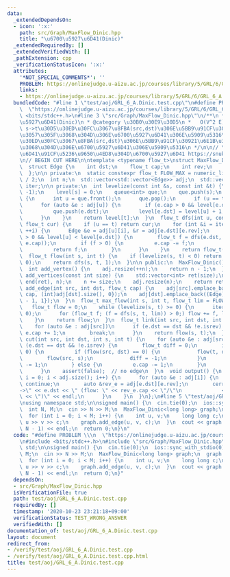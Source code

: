 ```yaml
---
data:
  _extendedDependsOn:
  - icon: ':x:'
    path: src/Graph/MaxFlow_Dinic.hpp
    title: "\u6700\u5927\u6D41(Dinic)"
  _extendedRequiredBy: []
  _extendedVerifiedWith: []
  _pathExtension: cpp
  _verificationStatusIcon: ':x:'
  attributes:
    '*NOT_SPECIAL_COMMENTS*': ''
    PROBLEM: https://onlinejudge.u-aizu.ac.jp/courses/library/5/GRL/6/GRL_6_A
    links:
    - https://onlinejudge.u-aizu.ac.jp/courses/library/5/GRL/6/GRL_6_A
  bundledCode: "#line 1 \"test/aoj/GRL_6_A.Dinic.test.cpp\"\n#define PROBLEM \\\n\
    \  \"https://onlinejudge.u-aizu.ac.jp/courses/library/5/GRL/6/GRL_6_A\"\n#include\
    \ <bits/stdc++.h>\n#line 3 \"src/Graph/MaxFlow_Dinic.hpp\"\n/**\n * @title \u6700\
    \u5927\u6D41(Dinic)\n * @category \u30B0\u30E9\u30D5\n *   O(V^2 E)\n *  link:\
    \ s->t\u30D5\u30ED\u30FC\u3067\u8FBA(src,dst)\u306E\u5BB9\u91CF\u30921\u5897\u3084\
    \u3057\u305F\u3068\u304D\u306E\u6700\u5927\u6D41\u306E\u5909\u5316\n *  cut: s->t\u30D5\
    \u30ED\u30FC\u3067\u8FBA(src,dst)\u306E\u5BB9\u91CF\u30921\u6E1B\u3089\u3057\u305F\
    \u3068\u304D\u306E\u6700\u5927\u6D41\u306E\u5909\u5316\n */\n\n// \u6700\u5C0F\
    \u6D41\u91CF\u5236\u9650\u4ED8\u304D\u6700\u5927\u6D41 https://snuke.hatenablog.com/entry/2016/07/10/043918\n\
    \n// BEGIN CUT HERE\n\ntemplate <typename flow_t>\nstruct MaxFlow_Dinic {\n private:\n\
    \  struct Edge {\n    int dst;\n    flow_t cap;\n    int rev;\n    bool isrev;\n\
    \  };\n\n private:\n  static constexpr flow_t FLOW_MAX = numeric_limits<flow_t>::max()\
    \ / 2;\n  int n;\n  std::vector<std::vector<Edge>> adj;\n  std::vector<int> level,\
    \ iter;\n\n private:\n  int levelize(const int &s, const int &t) {\n    level.assign(n,\
    \ -1);\n    level[s] = 0;\n    queue<int> que;\n    que.push(s);\n    while (!que.empty())\
    \ {\n      int u = que.front();\n      que.pop();\n      if (u == t) break;\n\
    \      for (auto &e : adj[u]) {\n        if (e.cap > 0 && level[e.dst] < 0) {\n\
    \          que.push(e.dst);\n          level[e.dst] = level[u] + 1;\n        }\n\
    \      }\n    }\n    return level[t];\n  }\n  flow_t dfs(int u, const int &t,\
    \ flow_t cur) {\n    if (u == t) return cur;\n    for (int &i = iter[u]; i < adj[u].size();\
    \ ++i) {\n      Edge &e = adj[u][i], &r = adj[e.dst][e.rev];\n      if (e.cap\
    \ > 0 && level[u] < level[e.dst]) {\n        flow_t f = dfs(e.dst, t, min(cur,\
    \ e.cap));\n        if (f > 0) {\n          e.cap -= f;\n          r.cap += f;\n\
    \          return f;\n        }\n      }\n    }\n    return flow_t(0);\n  }\n\
    \  flow_t flow(int s, int t) {\n    if (levelize(s, t) < 0) return 0;\n    iter.assign(adj.size(),\
    \ 0);\n    return dfs(s, t, 1);\n  }\n\n public:\n  MaxFlow_Dinic() : n(0) {}\n\
    \  int add_vertex() {\n    adj.resize(++n);\n    return n - 1;\n  }\n  std::vector<int>\
    \ add_vertices(const int size) {\n    std::vector<int> ret(size);\n    iota(begin(ret),\
    \ end(ret), n);\n    n += size;\n    adj.resize(n);\n    return ret;\n  }\n  void\
    \ add_edge(int src, int dst, flow_t cap) {\n    adj[src].emplace_back((Edge){dst,\
    \ cap, (int)adj[dst].size(), 0});\n    adj[dst].emplace_back((Edge){src, 0, (int)adj[src].size()\
    \ - 1, 1});\n  }\n  flow_t max_flow(int s, int t, flow_t lim = FLOW_MAX) {\n \
    \   flow_t flow = 0;\n    while (levelize(s, t) >= 0) {\n      iter.assign(n,\
    \ 0);\n      for (flow_t f; (f = dfs(s, t, lim)) > 0;) flow += f, lim -= f;\n\
    \    }\n    return flow;\n  }\n  flow_t link(int src, int dst, int s, int t) {\n\
    \    for (auto &e : adj[src])\n      if (e.dst == dst && !e.isrev) {\n       \
    \ e.cap += 1;\n        break;\n      }\n    return flow(s, t);\n  }\n  flow_t\
    \ cut(int src, int dst, int s, int t) {\n    for (auto &e : adj[src])\n      if\
    \ (e.dst == dst && !e.isrev) {\n        flow_t diff = 0;\n        if (e.cap ==\
    \ 0) {\n          if (flow(src, dst) == 0) {\n            flow(t, dst);\n    \
    \        flow(src, s);\n            diff = -1;\n          }\n          adj[e.dst][e.rev].cap\
    \ -= 1;\n        } else {\n          e.cap -= 1;\n        }\n        return diff;\n\
    \      }\n    assert(false);  // no edge\n  }\n  void output() {\n    for (int\
    \ i = 0; i < adj.size(); i++) {\n      for (auto &e : adj[i]) {\n        if (e.isrev)\
    \ continue;\n        auto &rev_e = adj[e.dst][e.rev];\n        cerr << i << \"\
    ->\" << e.dst << \" (flow: \" << rev_e.cap << \"/\"\n             << e.cap + rev_e.cap\
    \ << \")\" << endl;\n      }\n    }\n  }\n};\n#line 5 \"test/aoj/GRL_6_A.Dinic.test.cpp\"\
    \nusing namespace std;\n\nsigned main() {\n  cin.tie(0);\n  ios::sync_with_stdio(0);\n\
    \  int N, M;\n  cin >> N >> M;\n  MaxFlow_Dinic<long long> graph;\n  graph.add_vertices(N);\n\
    \  for (int i = 0; i < M; i++) {\n    int u, v;\n    long long c;\n    cin >>\
    \ u >> v >> c;\n    graph.add_edge(u, v, c);\n  }\n  cout << graph.max_flow(0,\
    \ N - 1) << endl;\n  return 0;\n}\n"
  code: "#define PROBLEM \\\n  \"https://onlinejudge.u-aizu.ac.jp/courses/library/5/GRL/6/GRL_6_A\"\
    \n#include <bits/stdc++.h>\n#include \"src/Graph/MaxFlow_Dinic.hpp\"\nusing namespace\
    \ std;\n\nsigned main() {\n  cin.tie(0);\n  ios::sync_with_stdio(0);\n  int N,\
    \ M;\n  cin >> N >> M;\n  MaxFlow_Dinic<long long> graph;\n  graph.add_vertices(N);\n\
    \  for (int i = 0; i < M; i++) {\n    int u, v;\n    long long c;\n    cin >>\
    \ u >> v >> c;\n    graph.add_edge(u, v, c);\n  }\n  cout << graph.max_flow(0,\
    \ N - 1) << endl;\n  return 0;\n}"
  dependsOn:
  - src/Graph/MaxFlow_Dinic.hpp
  isVerificationFile: true
  path: test/aoj/GRL_6_A.Dinic.test.cpp
  requiredBy: []
  timestamp: '2020-10-23 23:21:18+09:00'
  verificationStatus: TEST_WRONG_ANSWER
  verifiedWith: []
documentation_of: test/aoj/GRL_6_A.Dinic.test.cpp
layout: document
redirect_from:
- /verify/test/aoj/GRL_6_A.Dinic.test.cpp
- /verify/test/aoj/GRL_6_A.Dinic.test.cpp.html
title: test/aoj/GRL_6_A.Dinic.test.cpp
---
```

